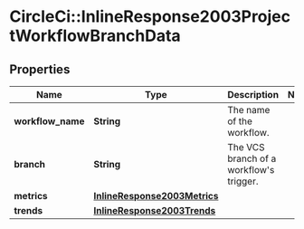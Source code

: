 # CircleCi::InlineResponse2003ProjectWorkflowBranchData

## Properties
Name | Type | Description | Notes
------------ | ------------- | ------------- | -------------
**workflow_name** | **String** | The name of the workflow. | 
**branch** | **String** | The VCS branch of a workflow&#x27;s trigger. | 
**metrics** | [**InlineResponse2003Metrics**](InlineResponse2003Metrics.md) |  | 
**trends** | [**InlineResponse2003Trends**](InlineResponse2003Trends.md) |  | 

